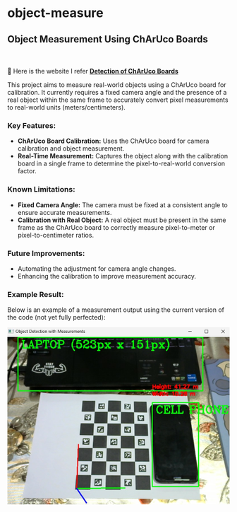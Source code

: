 # object-measure

## Object Measurement Using ChArUco Boards
<br><br>🔗 Here is the website I refer **[Detection of ChArUco Boards](https://docs.opencv.org/4.x/df/d4a/tutorial_charuco_detection.html)**

This project aims to measure real-world objects using a ChArUco board for calibration. It currently requires a fixed camera angle and the presence of a real object within the same frame to accurately convert pixel measurements to real-world units (meters/centimeters).

### Key Features:
- **ChArUco Board Calibration:** Uses the ChArUco board for camera calibration and object measurement.
- **Real-Time Measurement:** Captures the object along with the calibration board in a single frame to determine the pixel-to-real-world conversion factor.

### Known Limitations:
- **Fixed Camera Angle:** The camera must be fixed at a consistent angle to ensure accurate measurements.
- **Calibration with Real Object:** A real object must be present in the same frame as the ChArUco board to correctly measure pixel-to-meter or pixel-to-centimeter ratios.

### Future Improvements:
- Automating the adjustment for camera angle changes.
- Enhancing the calibration to improve measurement accuracy.

### Example Result:
Below is an example of a measurement output using the current version of the code (not yet fully perfected):

![Object Measurement Example](objmeasure.jpg)
